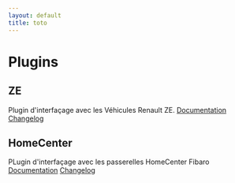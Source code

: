 ```yaml
---
layout: default
title: toto
---
```


# Plugins

## ZE

Plugin d'interfaçage avec les Véhicules Renault ZE.
[Documentation](plugins/ze/index.html)
[Changelog](plugins/ze/changelog.html)


## HomeCenter

PLugin d'interfaçage avec les passerelles HomeCenter Fibaro
[Documentation](plugins/homecenter/index.html)
[Changelog](plugins/homecenter/changelog.html)
